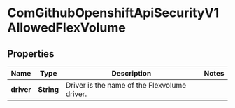
# ComGithubOpenshiftApiSecurityV1AllowedFlexVolume

## Properties
Name | Type | Description | Notes
------------ | ------------- | ------------- | -------------
**driver** | **String** | Driver is the name of the Flexvolume driver. | 



